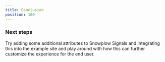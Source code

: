 ```yaml
---
title: Conclusion
position: 100
---
```


### Next steps

Try adding some additional attributes to Snowplow Signals and integrating this into the example site and play around with how this can further customize the experience for the end user.